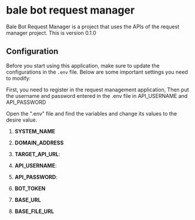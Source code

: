 # bale bot request manager 
Bale Bot Request Manager is a project that uses the APIs of the request manager project.
This is version 0.1.0


## Configuration
Before you start using this application, make sure to update the configurations in the `.env` file. Below are some important settings you need to modify:

First, you need to register in the request management application, Then put the username and password entered in the .env file in API_USERNAME and API_PASSWORD

Open the ".env" file and find the variables and change its values to the desire value.

1. **SYSTEM_NAME**

2. **DOMAIN_ADDRESS**

3. **TARGET_API_URL**:

4. **API_USERNAME**:

5. **API_PASSWORD**:

6. **BOT_TOKEN**

7. **BASE_URL**

8. **BASE_FILE_URL**